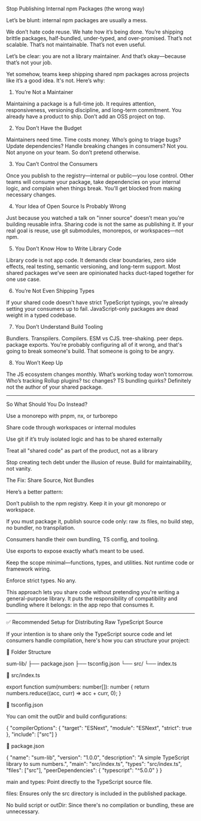 Stop Publishing Internal npm Packages (the wrong way)

Let’s be blunt: internal npm packages are usually a mess.

We don’t hate code reuse. We hate how it’s being done. You’re shipping brittle packages, half-bundled, under-typed, and over-promised. That’s not scalable. That’s not maintainable. That’s not even useful.

Let’s be clear: you are not a library maintainer. And that’s okay—because that’s not your job.

Yet somehow, teams keep shipping shared npm packages across projects like it’s a good idea. It's not. Here’s why:

1. You’re Not a Maintainer

Maintaining a package is a full-time job. It requires attention, responsiveness, versioning discipline, and long-term commitment. You already have a product to ship. Don’t add an OSS project on top.

2. You Don’t Have the Budget

Maintainers need time. Time costs money. Who’s going to triage bugs? Update dependencies? Handle breaking changes in consumers? Not you. Not anyone on your team. So don’t pretend otherwise.

3. You Can’t Control the Consumers

Once you publish to the registry—internal or public—you lose control. Other teams will consume your package, take dependencies on your internal logic, and complain when things break. You'll get blocked from making necessary changes.

4. Your Idea of Open Source Is Probably Wrong

Just because you watched a talk on "inner source" doesn’t mean you're building reusable infra. Sharing code is not the same as publishing it. If your real goal is reuse, use git submodules, monorepos, or workspaces—not npm.

5. You Don’t Know How to Write Library Code

Library code is not app code. It demands clear boundaries, zero side effects, real testing, semantic versioning, and long-term support. Most shared packages we’ve seen are opinionated hacks duct-taped together for one use case.

6. You’re Not Even Shipping Types

If your shared code doesn't have strict TypeScript typings, you're already setting your consumers up to fail. JavaScript-only packages are dead weight in a typed codebase.

7. You Don’t Understand Build Tooling

Bundlers. Transpilers. Compilers. ESM vs CJS. tree-shaking. peer deps. package exports. You're probably configuring all of it wrong, and that's going to break someone's build. That someone is going to be angry.

8. You Won’t Keep Up

The JS ecosystem changes monthly. What’s working today won’t tomorrow. Who’s tracking Rollup plugins? tsc changes? TS bundling quirks? Definitely not the author of your shared package.


---

So What Should You Do Instead?

Use a monorepo with pnpm, nx, or turborepo

Share code through workspaces or internal modules

Use git if it’s truly isolated logic and has to be shared externally

Treat all "shared code" as part of the product, not as a library


Stop creating tech debt under the illusion of reuse. Build for maintainability, not vanity.


The Fix: Share Source, Not Bundles

Here’s a better pattern:

Don’t publish to the npm registry. Keep it in your git monorepo or workspace.

If you must package it, publish source code only: raw .ts files, no build step, no bundler, no transpilation.

Consumers handle their own bundling, TS config, and tooling.

Use exports to expose exactly what’s meant to be used.

Keep the scope minimal—functions, types, and utilities. Not runtime code or framework wiring.

Enforce strict types. No any.


This approach lets you share code without pretending you're writing a general-purpose library. It puts the responsibility of compatibility and bundling where it belongs: in the app repo that consumes it.

---

✅ Recommended Setup for Distributing Raw TypeScript Source

If your intention is to share only the TypeScript source code and let consumers handle compilation, here's how you can structure your project:

📁 Folder Structure

sum-lib/
├── package.json
├── tsconfig.json
└── src/
    └── index.ts

📄 src/index.ts

export function sum(numbers: number[]): number {
  return numbers.reduce((acc, curr) => acc + curr, 0);
}

📄 tsconfig.json

You can omit the outDir and build configurations: 

{
  "compilerOptions": {
    "target": "ESNext",
    "module": "ESNext",
    "strict": true
  },
  "include": ["src"]
}

📄 package.json

{
  "name": "sum-lib",
  "version": "1.0.0",
  "description": "A simple TypeScript library to sum numbers.",
  "main": "src/index.ts",
  "types": "src/index.ts",
  "files": ["src"],
  "peerDependencies": {
    "typescript": "^5.0.0"
  }
}

main and types: Point directly to the TypeScript source file.

files: Ensures only the src directory is included in the published package.

No build script or outDir: Since there's no compilation or bundling, these are unnecessary. 

